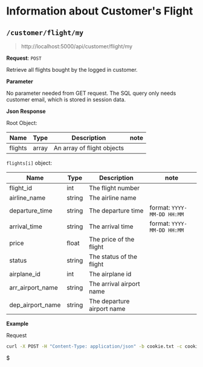 # Information about Customer's Flight

## `/customer/flight/my`

> http://localhost:5000/api/customer/flight/my

**Request**: `POST`

Retrieve all flights bought by the logged in customer.

**Parameter**

No parameter needed from GET request. The SQL query only needs customer email, which is stored in session data.

**Json Response**

Root Object:

| Name | Type | Description | note |
| ---- | ---- | ----------- | ---- |
| flights | array | An array of flight objects | |

`flights[i]` object:

| Name | Type | Description | note |
| ---- | ---- | ----------- | ---- |
| flight_id | int | The flight number | |
| airline_name | string | The airline name | |
| departure_time | string | The departure time | format: `YYYY-MM-DD HH:MM` |
| arrival_time | string | The arrival time | format: `YYYY-MM-DD HH:MM` |
| price | float | The price of the flight | |
| status | string | The status of the flight | |
| airplane_id | int | The airplane id | |
| arr_airport_name | string | The arrival airport name | |
| dep_airport_name | string | The departure airport name | |

**Example**

Request

```bash
curl -X POST -H "Content-Type: application/json" -b cookie.txt -c cookie.txt -d "{}" http://localhost:5000/api/customer/flight/my
```
$